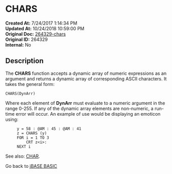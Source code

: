 # CHARS

**Created At:** 7/24/2017 1:14:34 PM  
**Updated At:** 10/24/2018 10:59:00 PM  
**Original Doc:** [264329-chars](https://docs.jbase.com/36868-jbase-basic/264329-chars)  
**Original ID:** 264329  
**Internal:** No  

## Description

The **CHARS** function accepts a dynamic array of numeric expressions as an argument and returns a dynamic array of corresponding ASCII characters. It takes the general form:

```
CHARS(DynArr)
```

Where each element of **DynArr** must evaluate to a numeric argument in the range 0-255. If any of the dynamic array elements are non-numeric, a run-time error will occur. An example of use would be displaying an emoticon using:

```
     y = 58 : @AM : 45 : @AM : 41
     z = CHARS (y)
     FOR i = 1 TO 3
         CRT z<i>:
     NEXT i
```

See also: [CHAR](./../char).

Go back to [jBASE BASIC](./../README.md)
